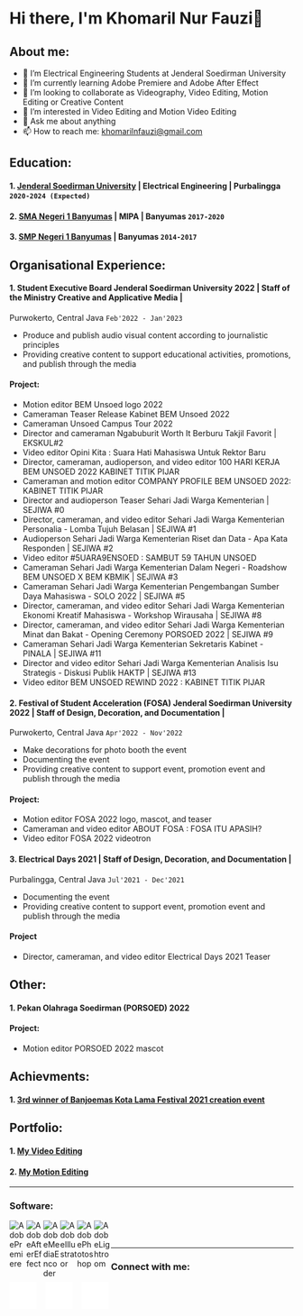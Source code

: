 # Hi there, I'm Khomaril Nur Fauzi👋
## About me:
- 🔭 I’m Electrical Engineering Students at Jenderal Soedirman University
- 🌱 I’m currently learning Adobe Premiere and Adobe After Effect
- 👯 I’m looking to collaborate as Videography, Video Editing, Motion Editing or Creative Content
- 🤔 I’m interested in Video Editing and Motion Video Editing
- 💬 Ask me about anything
- 📫 How to reach me: khomarilnfauzi@gmail.com

## Education:

#### 1. [Jenderal Soedirman University](https://unsoed.ac.id/) | Electrical Engineering | Purbalingga `2020-2024 (Expected)`
#### 2. [SMA Negeri 1 Banyumas](http://www.smanegeribanyumas.sch.id/) | MIPA | Banyumas `2017-2020`
#### 3. [SMP Negeri 1 Banyumas](https://smpn1banyumas.sch.id/) | Banyumas `2014-2017`

## Organisational Experience:
#### 1. Student Executive Board Jenderal Soedirman University 2022 | Staff of the Ministry Creative and Applicative Media | 
Purwokerto, Central Java `Feb'2022 - Jan'2023`
   - Produce and publish audio visual content according to journalistic principles
   - Providing creative content to support educational activities, promotions, and publish through the media
#### Project:
   - Motion editor BEM Unsoed logo 2022
   - Cameraman Teaser Release Kabinet BEM Unsoed 2022 
   - Cameraman Unsoed Campus Tour 2022 
   - Director and cameraman Ngabuburit Worth It Berburu Takjil Favorit | EKSKUL#2 
   - Video editor Opini Kita : Suara Hati Mahasiswa Untuk Rektor Baru 
   - Director, cameraman, audioperson, and video editor 100 HARI KERJA BEM UNSOED 2022 KABINET TITIK PIJAR 
   - Cameraman and motion editor COMPANY PROFILE BEM UNSOED 2022: KABINET TITIK PIJAR 
   - Director and audioperson Teaser Sehari Jadi Warga Kementerian | SEJIWA #0 
   - Director, cameraman, and video editor Sehari Jadi Warga Kementerian Personalia - Lomba Tujuh Belasan | SEJIWA #1 
   - Audioperson Sehari Jadi Warga Kementerian Riset dan Data - Apa Kata Responden | SEJIWA #2 
   - Video editor #5UARA9ENSOED : SAMBUT 59 TAHUN UNSOED 
   - Cameraman Sehari Jadi Warga Kementerian Dalam Negeri - Roadshow BEM UNSOED X BEM KBMIK | SEJIWA #3 
   - Cameraman Sehari Jadi Warga Kementerian Pengembangan Sumber Daya Mahasiswa - SOLO 2022 | SEJIWA #5 
   - Director, cameraman, and video editor Sehari Jadi Warga Kementerian Ekonomi Kreatif Mahasiswa - Workshop Wirausaha | SEJIWA #8 
   - Director, cameraman, and video editor Sehari Jadi Warga Kementerian Minat dan Bakat - Opening Ceremony PORSOED 2022 | SEJIWA #9 
   - Cameraman Sehari Jadi Warga Kementerian Sekretaris Kabinet - PINALA | SEJIWA #11 
   - Director and video editor Sehari Jadi Warga Kementerian Analisis Isu Strategis - Diskusi Publik HAKTP | SEJIWA #13
   - Video editor BEM UNSOED REWIND 2022 : KABINET TITIK PIJAR
#### 2. Festival of Student Acceleration (FOSA) Jenderal Soedirman University 2022 | Staff of Design, Decoration, and Documentation |
Purwokerto, Central Java `Apr'2022 - Nov'2022`
   - Make decorations for photo booth the event
   - Documenting the event
   - Providing creative content to support event, promotion event and publish through the media
#### Project:
   - Motion editor FOSA 2022 logo, mascot, and teaser
   - Cameraman and video editor ABOUT FOSA : FOSA ITU APASIH? 
   - Video editor FOSA 2022 videotron 
#### 3. Electrical Days 2021 | Staff of Design, Decoration, and Documentation | 
Purbalingga, Central Java `Jul'2021 - Dec'2021`
   - Documenting the event
   - Providing creative content to support event, promotion event and publish through the media
#### Project
   - Director, cameraman, and video editor Electrical Days 2021 Teaser

## Other:
#### 1. Pekan Olahraga Soedirman (PORSOED) 2022
#### Project:
   - Motion editor PORSOED 2022 mascot

## Achievments:
#### 1. [3rd winner of Banjoemas Kota Lama Festival 2021 creation event](https://www.instagram.com/p/CVbUFDqBrtH/) 

## Portfolio:
#### 1. [My Video Editing](https://drive.google.com/drive/folders/13dT2_ze9YKIXPoawDuj3Jh1MU1jwz4ER?usp=sharing)
#### 2. [My Motion Editing](https://drive.google.com/drive/folders/1uMSqKuMxAfbUE5RCx1nBgNhj5978fCO6?usp=sharing)

---
### Software:

[<img align="left" alt="AdobePremiere" width="30px" src="https://img.icons8.com/color/48/null/adobe-premiere-pro--v1.png"/>][webdev]
[<img align="left" alt="AdobeAfterEffect" width="30px" src="https://img.icons8.com/color/48/null/adobe-after-effects--v1.png"/>][webdev]
[<img align="left" alt="AdobeMediaEncoder" width="30px" src="https://img.icons8.com/color/48/null/adobe-media-encoder.png"/>][webdev]
[<img align="left" alt="AdobeIllustrator" width="30px" src="https://img.icons8.com/color/48/null/adobe-illustrator--v1.png"/>][webdev]
[<img align="left" alt="AdobePhotoshop" width="30px" src="https://img.icons8.com/color/48/null/adobe-photoshop--v1.png"/>][webdev]
[<img align="left" alt="AdobeLightroom" width="30px" src="https://img.icons8.com/color/48/null/adobe-lightroom--v1.png"/>][webdev]

<br />
<br />

---
### Connect with me:

[![website](./img/instagram-dark.svg)](https://instagram.com/khomaril.fauzi)
&nbsp;&nbsp;
[![website](./img/linkedin-dark.svg)](https://www.linkedin.com/in/khomaril-nur-fauzi-b6b26a25b)
&nbsp;&nbsp;
[![website](./img/twitter-dark.svg)](https://twitter.com/Khomaril_Fauzi)
&nbsp;&nbsp;

[webdev]: https://github.com/KhomarilFauzi/KhomarilFauzi
